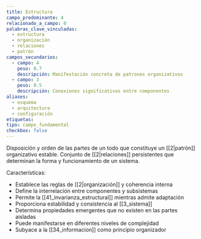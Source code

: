 ```yaml
---
title: Estructura
campo_predominante: 4
relacionado_a_campo: 0
palabras_clave_vinculadas:
  - estructura
  - organización
  - relaciones
  - patrón
campos_secundarios:
  - campo: 4
    peso: 0.7
    descripción: Manifestación concreta de patrones organizativos
  - campo: 3
    peso: 0.5
    descripción: Conexiones significativas entre componentes
aliases:
  - esquema
  - arquitectura
  - configuración
etiquetas: 
tipo: campo_fundamental
checkbox: false
---
```

Disposición y orden de las partes de un todo que constituye un [[2|patrón]] organizativo estable. Conjunto de [[2|relaciones]] persistentes que determinan la forma y funcionamiento de un sistema.

Características:
- Establece las reglas de [[2|organización]] y coherencia interna
- Define la interrelación entre componentes y subsistemas
- Permite la [[41_invarianza_estructural]] mientras admite adaptación
- Proporciona estabilidad y consistencia al [[3_sistema]]
- Determina propiedades emergentes que no existen en las partes aisladas
- Puede manifestarse en diferentes niveles de complejidad
- Subyace a la [[34_informacion]] como principio organizador
